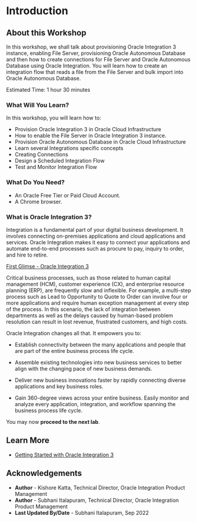 # Introduction

## About this Workshop

In this workshop, we shall talk about provisioning Oracle Integration 3 instance, enabling File Server, provisioning Oracle Autonomous Database and then how to create  connections for File Server and Oracle Autonomous Database using Oracle Integration. You will learn how to create an integration flow that reads a file from the File Server and bulk import into Oracle Autonomous Database.

Estimated Time: 1 hour 30 minutes

### What Will You Learn?

In this workshop, you will learn how to:

* Provision Oracle Integration 3 in Oracle Cloud Infrastructure
* How to enable the File Server in Oracle Integration 3 instance.
* Provision Oracle Autonomous Database in Oracle Cloud Infrastructure
* Learn several Integrations specific concepts
* Creating Connections
* Design a Scheduled Integration Flow
* Test and Monitor Integration Flow

### What Do You Need?

* An Oracle Free Tier or Paid Cloud Account.
* A Chrome browser.

### What is Oracle Integration 3?

Integration is a fundamental part of your digital business development. It involves connecting on-premises applications and cloud applications and services. Oracle Integration makes it easy to connect your applications and automate end-to-end processes such as procure to pay, inquiry to order, and hire to retire.

[First Glimse - Oracle Integration 3](youtube:yW3TEBWkFbg)

Critical business processes, such as those related to human capital management (HCM), customer experience (CX), and enterprise resource planning (ERP), are frequently slow and inflexible. For example, a multi-step process such as Lead to Opportunity to Quote to Order can involve four or more applications and require human exception management at every step of the process. In this scenario, the lack of integration between departments as well as the delays caused by human-based problem resolution can result in lost revenue, frustrated customers, and high costs.

Oracle Integration changes all that. It empowers you to:

  - Establish connectivity between the many applications and people that are part of the entire business process life cycle.

  - Assemble existing technologies into new business services to better align with the changing pace of new business demands.

  - Deliver new business innovations faster by rapidly connecting diverse applications and key business roles.

  - Gain 360-degree views across your entire business. Easily monitor and analyze every application, integration, and workflow spanning the business process life cycle.


You may now **proceed to the next lab**.

## Learn More

* [Getting Started with Oracle Integration 3](https://docs.oracle.com/en/cloud/paas/application-integration/index.html)

## Acknowledgements
* **Author** - Kishore Katta, Technical Director, Oracle Integration Product Management
* **Author** - Subhani Italapuram, Technical Director, Oracle Integration Product Management
* **Last Updated By/Date** - Subhani Italapuram, Sep 2022
